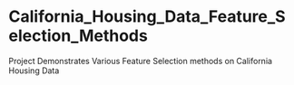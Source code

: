 # California_Housing_Data_Feature_Selection_Methods
 Project Demonstrates Various Feature Selection methods on California Housing Data
